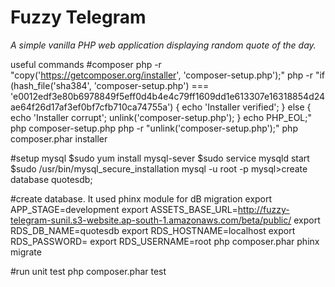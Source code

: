 # Fuzzy Telegram
*A simple vanilla PHP web application displaying random quote of the day.*


useful commands
#composer
php -r "copy('https://getcomposer.org/installer', 'composer-setup.php');"
php -r "if (hash_file('sha384', 'composer-setup.php') === 'e0012edf3e80b6978849f5eff0d4b4e4c79ff1609dd1e613307e16318854d24ae64f26d17af3ef0bf7cfb710ca74755a') { echo 'Installer verified'; } else { echo 'Installer corrupt'; unlink('composer-setup.php'); } echo PHP_EOL;"
php composer-setup.php
php -r "unlink('composer-setup.php');"
php composer.phar installer


#setup mysql
$sudo yum install mysql-sever
$sudo service mysqld start
$sudo /usr/bin/mysql_secure_installation
mysql -u root -p
mysql>create database quotesdb;

#create database. It used phinx module for dB migration
export APP_STAGE=development
export ASSETS_BASE_URL=http://fuzzy-telegram-sunil.s3-website.ap-south-1.amazonaws.com/beta/public/
export RDS_DB_NAME=quotesdb
export RDS_HOSTNAME=localhost
export RDS_PASSWORD=
export RDS_USERNAME=root
php composer.phar phinx migrate


#run unit test
php composer.phar test



